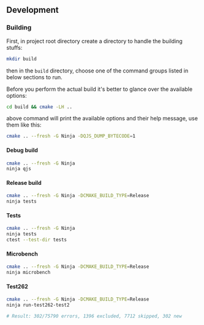 ## Development

### Building

First, in project root directory create a directory to handle the building stuffs:

```bash
mkdir build
```

then in the `build` directory, choose one of the command groups listed in below sections to run.

Before you perform the actual build it's better to glance over the available options:

```bash
cd build && cmake -LH ..
```

above command will print the available options and their help message, use them like this:

```bash
cmake .. --fresh -G Ninja -DQJS_DUMP_BYTECODE=1
```

#### Debug build

```bash
cmake .. --fresh -G Ninja
ninja qjs
```

#### Release build

```bash
cmake .. --fresh -G Ninja -DCMAKE_BUILD_TYPE=Release
ninja tests
```

#### Tests

```bash
cmake .. --fresh -G Ninja
ninja tests
ctest --test-dir tests
```

#### Microbench

```bash
cmake .. --fresh -G Ninja -DCMAKE_BUILD_TYPE=Release
ninja microbench
```

#### Test262

```bash
cmake .. --fresh -G Ninja -DCMAKE_BUILD_TYPE=Release
ninja run-test262-test2

# Result: 302/75790 errors, 1396 excluded, 7712 skipped, 302 new
```
